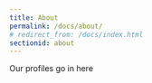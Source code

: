```yaml
---
title: About
permalink: /docs/about/
# redirect_from: /docs/index.html
sectionid: about
---
```


Our profiles go in here